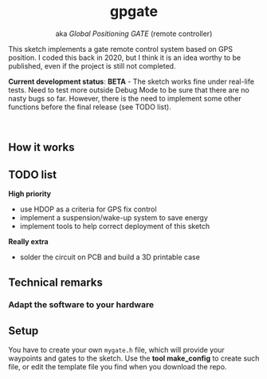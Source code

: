 <h1 align="center">gpgate</h1>
<p align="center">aka <i>Global Positioning GATE</i> (remote controller)</p>

This sketch implements a gate remote control system based on GPS position. I coded this back in 2020, but I think it is an idea worthy to be published, even if the project is still not completed.

**Current development status**: **BETA** - The sketch works fine under real-life tests. Need to test more outside Debug Mode to be sure that there are no nasty bugs so far. However, there is the need to implement some other functions before the final release (see TODO list).

<br>

## How it works




## TODO list

**High priority**
- use HDOP as a criteria for GPS fix control
- implement a suspension/wake-up system to save energy
- implement tools to help correct deployment of this sketch

**Really extra**
- solder the circuit on PCB and build a 3D printable case


## Technical remarks

### Adapt the software to your hardware



## Setup

You have to create your own `mygate.h` file, which will provide your waypoints and gates to the sketch. Use the **tool make_config** to create such file, or edit the template file you find when you download the repo.


